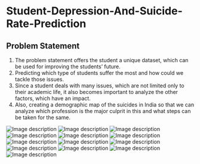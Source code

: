 # Student-Depression-And-Suicide-Rate-Prediction
## Problem Statement

1) The problem statement offers the student a unique dataset, which can be
used for improving the students’ future.
2) Predicting which type of students suffer the most and how could we
tackle those issues.
3) Since a student deals with many issues, which are not limited only to
their academic life, it also becomes important to analyze the other
factors, which have an impact.
4) Also, creating a demographic map of the suicides in India so that we can
analyze which profession is the major culprit in this and what steps can
be taken for the same.

![Image description](https://github.com/shlokashah/Student-Depression-And-Suicide-Rate-Prediction/blob/master/media/1.png?raw=True)
![Image description](https://github.com/shlokashah/Student-Depression-And-Suicide-Rate-Prediction/blob/master/media/2.png?raw=True)
![Image description](https://github.com/shlokashah/Student-Depression-And-Suicide-Rate-Prediction/blob/master/media/3.png?raw=True)
![Image description](https://github.com/shlokashah/Student-Depression-And-Suicide-Rate-Prediction/blob/master/media/4.png?raw=True)
![Image description](https://github.com/shlokashah/Student-Depression-And-Suicide-Rate-Prediction/blob/master/media/5.png?raw=True)
![Image description](https://github.com/shlokashah/Student-Depression-And-Suicide-Rate-Prediction/blob/master/media/6.png?raw=True)
![Image description](https://github.com/shlokashah/Student-Depression-And-Suicide-Rate-Prediction/blob/master/media/7.png?raw=True)
![Image description](https://github.com/shlokashah/Student-Depression-And-Suicide-Rate-Prediction/blob/master/media/8.png?raw=True)
![Image description](https://github.com/shlokashah/Student-Depression-And-Suicide-Rate-Prediction/blob/master/media/9.png?raw=True)
![Image description](https://github.com/shlokashah/Student-Depression-And-Suicide-Rate-Prediction/blob/master/media/10.png?raw=True)
![Image description](https://github.com/shlokashah/Student-Depression-And-Suicide-Rate-Prediction/blob/master/media/12.png?raw=True)
![Image description](https://github.com/shlokashah/Student-Depression-And-Suicide-Rate-Prediction/blob/master/media/13.png?raw=True)
![Image description](https://github.com/shlokashah/Student-Depression-And-Suicide-Rate-Prediction/blob/master/media/14.png?raw=True)
